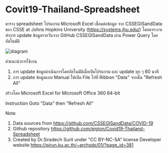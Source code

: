 # Covit19-Thailand-Spreadsheet
ตาราง spreadsheet โปรแกรม Microsoft Excel เชื่อมต่อข้อมูล จาก CSSEGISandData ของ CSSE at Johns Hopkins University (https://systems.jhu.edu/) โดยตารางจะทำการ update ข้อมูลรายวันจาก GitHub CSSEGISandData ผ่าน Power Query โดยอัตโนมัติ

![diagram](https://pirun.ku.ac.th/~archsds/01/wp-content/uploads/2020/03/2020-03-27_14-12-19-785x284.jpg)

คำแนะนำการใช้งาน
1. การ update ข้อมูลดำเนินการโดยอัตโนมัติเมื่อเปิดโปรแกรม และ update ทุก ๆ 60 นาที
2. การ update ข้อมูลแบบ Manual ให้เปิด File ไปที่ Ribbon "Data" จากนั้น "Refresh All"  

สร้างโดย Microsoft Excel for Microsoft Office 360 64-bit

Instruction
Goto "Data" then "Refresh All"

Note
1. Data sources from  https://github.com/CSSEGISandData/COVID-19
2. Github repository https://github.com/eigion/Covid19-Thailand-Spreadsheet
3. Created by Dr.Siradech Surit under "CC BY-NC-SA" license
   Developer website https://pirun.ku.ac.th/~archsds/01/?page_id=381
